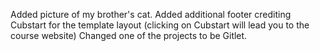 Added picture of my brother's cat.
Added additional footer crediting Cubstart for the template layout (clicking on Cubstart will lead you to the course website)
Changed one of the projects to be Gitlet.

